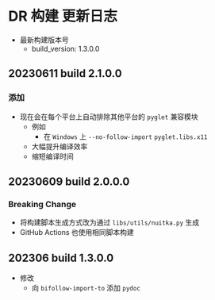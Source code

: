 
# DR 构建 更新日志

- 最新构建版本号
  - build_version: 1.3.0.0

## 20230611 build 2.1.0.0

### 添加

- 现在会在每个平台上自动排除其他平台的 `pyglet` 兼容模块
  - 例如
    - 在 `Windows` 上 `--no-follow-import` `pyglet.libs.x11`
  - 大幅提升编译效率
  - 缩短编译时间

## 20230609 build 2.0.0.0

### Breaking Change

- 将构建脚本生成方式改为通过 `libs/utils/nuitka.py` 生成
- GitHub Actions 也使用相同脚本构建

## 202306 build 1.3.0.0

- 修改
  - 向 `bifollow-import-to` 添加 `pydoc`
